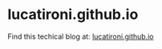 lucatironi.github.io
============================

Find this techical blog at: [lucatironi.github.io](http://lucatironi.github.io)